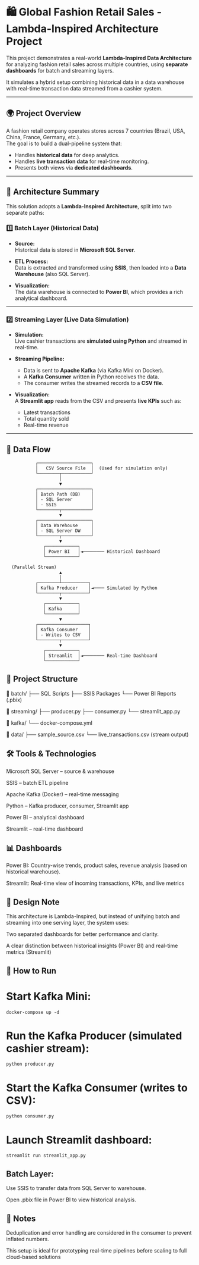 # 🛍️ Global Fashion Retail Sales - Lambda-Inspired Architecture Project

This project demonstrates a real-world **Lambda-Inspired Data Architecture** for analyzing fashion retail sales across multiple countries, using **separate dashboards** for batch and streaming layers.

It simulates a hybrid setup combining historical data in a data warehouse with real-time transaction data streamed from a cashier system.

---

## 🌍 Project Overview

A fashion retail company operates stores across 7 countries (Brazil, USA, China, France, Germany, etc.).  
The goal is to build a dual-pipeline system that:

- Handles **historical data** for deep analytics.
- Handles **live transaction data** for real-time monitoring.
- Presents both views via **dedicated dashboards**.

---

## 🧱 Architecture Summary

This solution adopts a **Lambda-Inspired Architecture**, split into two separate paths:

### 1️⃣ Batch Layer (Historical Data)
- **Source:**  
  Historical data is stored in **Microsoft SQL Server**.

- **ETL Process:**  
  Data is extracted and transformed using **SSIS**, then loaded into a **Data Warehouse** (also SQL Server).

- **Visualization:**  
  The data warehouse is connected to **Power BI**, which provides a rich analytical dashboard.

---

### 2️⃣ Streaming Layer (Live Data Simulation)
- **Simulation:**  
  Live cashier transactions are **simulated using Python** and streamed in real-time.

- **Streaming Pipeline:**  
  - Data is sent to **Apache Kafka** (via Kafka Mini on Docker).
  - A **Kafka Consumer** written in Python receives the data.
  - The consumer writes the streamed records to a **CSV file**.

- **Visualization:**  
  A **Streamlit app** reads from the CSV and presents **live KPIs** such as:
  - Latest transactions
  - Total quantity sold
  - Real-time revenue

---

## 🔁 Data Flow

```text
           ┌────────────────────┐
           │   CSV Source File  │  (Used for simulation only)
           └────────┬───────────┘
                    │
                    ▼
           ┌────────────────────┐
           │ Batch Path (DB)    │
           │ - SQL Server       │
           │ - SSIS             │
           └────────┬───────────┘
                    ▼
           ┌────────────────────┐
           │ Data Warehouse     │
           │ - SQL Server DW    │
           └────────┬───────────┘
                    ▼
              ┌────────────┐
              │ Power BI   │◄──────── Historical Dashboard
              └────────────┘

  (Parallel Stream)
                    ▲
                    │
           ┌────────┴──────────┐
           │ Kafka Producer    │◄──── Simulated by Python
           └────────┬──────────┘
                    ▼
              ┌────────────┐
              │ Kafka      │
              └────────────┘
                    ▼
           ┌───────────────────┐
           │ Kafka Consumer    │
           │ - Writes to CSV   │
           └────────┬──────────┘
                    ▼
              ┌────────────┐
              │ Streamlit  │◄──────── Real-time Dashboard
              └────────────┘
```

## 📂 Project Structure

📁 batch/
   ├── SQL Scripts
   ├── SSIS Packages
   └── Power BI Reports (.pbix)

📁 streaming/
   ├── producer.py
   ├── consumer.py
   └── streamlit_app.py

📁 kafka/
   └── docker-compose.yml

📁 data/
   ├── sample_source.csv
   └── live_transactions.csv (stream output)


## 🛠️ Tools & Technologies
Microsoft SQL Server – source & warehouse

SSIS – batch ETL pipeline

Apache Kafka (Docker) – real-time messaging

Python – Kafka producer, consumer, Streamlit app

Power BI – analytical dashboard

Streamlit – real-time dashboard


## 📊 Dashboards

  Power BI: Country-wise trends, product sales, revenue analysis (based on historical warehouse).

  Streamlit: Real-time view of incoming transactions, KPIs, and live metrics

## 🔀 Design Note
This architecture is Lambda-Inspired, but instead of unifying batch and streaming into one serving layer, the system uses:

   Two separated dashboards for better performance and clarity.

  A clear distinction between historical insights (Power BI) and real-time metrics (Streamlit)

## 🚀 How to Run


 #  Start Kafka Mini:

    docker-compose up -d

# Run the Kafka Producer (simulated cashier stream):

    python producer.py

# Start the Kafka Consumer (writes to CSV):

    python consumer.py

# Launch Streamlit dashboard:

    streamlit run streamlit_app.py

 ##  Batch Layer:

   Use SSIS to transfer data from SQL Server to warehouse.

   Open .pbix file in Power BI to view historical analysis.

## 🧠 Notes

   Deduplication and error handling are considered in the consumer to prevent inflated numbers.

   This setup is ideal for prototyping real-time pipelines before scaling to full cloud-based solutions
